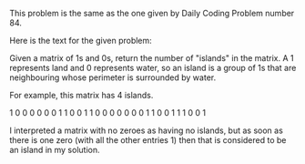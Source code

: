 This problem is the same as the one given by Daily Coding Problem number 84.

Here is the text for the given problem:

Given a matrix of 1s and 0s, return the number of "islands" in the matrix. A 1 represents land and 0 represents water, so an island is a group of 1s that are neighbouring whose perimeter is surrounded by water.

For example, this matrix has 4 islands.

1 0 0 0 0
0 0 1 1 0
0 1 1 0 0
0 0 0 0 0
1 1 0 0 1
1 1 0 0 1

I interpreted a matrix with no zeroes as having no islands, but as soon as there is one zero (with all the other entries 1) then that is considered to be an island in my solution.